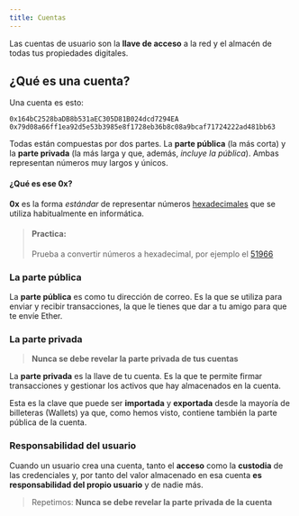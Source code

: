 ```yaml
---
title: Cuentas
---
```


Las cuentas de usuario son la **llave de acceso** a la red y el almacén de todas tus propiedades digitales.

## ¿Qué es una cuenta?

Una cuenta es esto:

```
0x164bC2528baDB8b531aEC305D81B024dcd7294EA
0x79d08a66ff1ea92d5e53b3985e8f1728eb36b8c08a9bcaf71724222ad481bb63
```

Todas están compuestas por dos partes. La **parte pública** (la más corta) y la **parte privada** (la más larga y que, además, _incluye la pública_). Ambas representan números muy largos y únicos.

#### ¿Qué es ese **0x**?

**0x** es la forma _estándar_ de representar números [hexadecimales](https://es.wikipedia.org/wiki/Sistema_hexadecimal) que se utiliza habitualmente en informática.

> #### **Practica:**
> Prueba a convertir números a hexadecimal, por ejemplo el [51966](https://tools.keycdn.com/hex-converter?value=CAFE&input=hex)

### La parte pública

La **parte pública** es como tu dirección de correo. Es la que se utiliza para enviar y recibir transacciones, la que le tienes que dar a tu amigo para que te envíe Ether.

### La parte privada

> **Nunca se debe revelar la parte privada de tus cuentas**

La **parte privada** es la llave de tu cuenta. Es la que te permite firmar transacciones y gestionar los activos que hay almacenados en la cuenta.

Esta es la clave que puede ser **importada** y **exportada** desde la mayoría de billeteras (Wallets) ya que, como hemos visto, contiene también la parte pública de la cuenta.

### Responsabilidad del usuario

Cuando un usuario crea una cuenta, tanto el **acceso** como la **custodia** de las credenciales y, por tanto del valor almacenado en esa cuenta **es responsabilidad del propio usuario** y de nadie más.

>Repetimos: **Nunca se debe revelar la parte privada de la cuenta**
